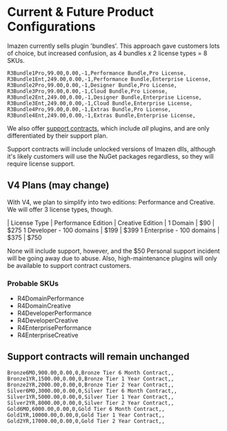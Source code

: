 # Current & Future Product Configurations

Imazen currently sells plugin 'bundles'. This approach gave customers lots of choice, but increased confusion, as 4 bundles x 2 license types = 8 SKUs.

	R3Bundle1Pro,99.00,0.00,-1,Performance Bundle,Pro License,
	R3Bundle1Ent,249.00,0.00,-1,Performance Bundle,Enterprise License,
	R3Bundle2Pro,99.00,0.00,-1,Designer Bundle,Pro License,
	R3Bundle3Pro,99.00,0.00,-1,Cloud Bundle,Pro License,
	R3Bundle2Ent,249.00,0.00,-1,Designer Bundle,Enterprise License,
	R3Bundle3Ent,249.00,0.00,-1,Cloud Bundle,Enterprise License,
	R3Bundle4Pro,99.00,0.00,-1,Extras Bundle,Pro License,
	R3Bundle4Ent,249.00,0.00,-1,Extras Bundle,Enterprise License,

We also offer [support contracts](http://imageresizing.net/support/contracts), which include *all* plugins, and are only differentiated by their support plan.

Support contracts will include unlocked versions of Imazen dlls, although it's likely customers will use the NuGet packages regardless, so they will require license support.

## V4 Plans (may change)

With V4, we plan to simplify into two editions: Performance and Creative. We will offer 3 license types, though.


| License Type | Performance Edition | Creative Edition |
1 Domain | $90 | $275 
1 Developer - 100 domains | $199 | $399
1 Enterprise - 100 domains | $375 | $750

None will include support, however, and the $50 Personal support incident will be going away due to abuse.
Also, high-maintenance plugins will only be available to support contract customers.

### Probable SKUs

* R4DomainPerformance
* R4DomainCreative
* R4DeveloperPerformance
* R4DeveloperCreative
* R4EnterprisePerformance
* R4EnterpriseCreative


## Support contracts will remain unchanged

	Bronze6MO,900.00,0.00,0,Bronze Tier 6 Month Contract,,
	Bronze1YR,1500.00,0.00,0,Bronze Tier 1 Year Contract,,
	Bronze2YR,2000.00,0.00,0,Bronze Tier 2 Year Contract,,
	Silver6MO,3000.00,0.00,0,Silver Tier 6 Month Contract,,
	Silver1YR,5000.00,0.00,0,Silver Tier 1 Year Contract,,
	Silver2YR,8000.00,0.00,0,Silver Tier 2 Year Contract,,
	Gold6MO,6000.00,0.00,0,Gold Tier 6 Month Contract,,
	Gold1YR,10000.00,0.00,0,Gold Tier 1 Year Contract,,
	Gold2YR,17000.00,0.00,0,Gold Tier 2 Year Contract,,

